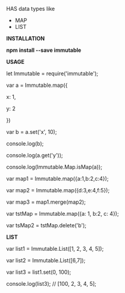 HAS data types like

- MAP
- LIST

 

**INSTALLATION**

**npm install --save immutable**

 

**USAGE**

 

let Immutable = require('immutable');

 

var a = Immutable.map({

  x: 1,

  y: 2

})

 

var b = a.set('x', 10);

console.log(b);

console.log(a.get('y'));

console.log(Immutable.Map.isMap(a));

 

var map1 = Immutable.map({a:1,b:2,c:4});

var map2 = Immutable.map({d:3,e:4,f:5});

var map3 = map1.merge(map2);

 

var tstMap = Immutable.map({a: 1, b:2, c: 4});

var tsMap2 = tstMap.delete('b');

**LIST**

var list1 = Immutable.List([1, 2, 3, 4, 5]);

var list2 = Immutable.List([6,7]);

var list3 = list1.set(0, 100);

console.log(list3); // [100, 2, 3, 4, 5];